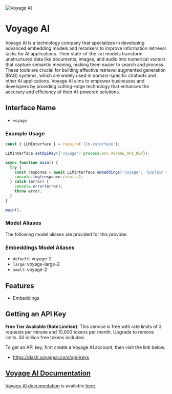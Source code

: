 ![Voyage AI](https://samestrin.github.io/media/llm-interface/voyageai.com.1600x900.png)

# Voyage AI

Voyage AI is a technology company that specializes in developing advanced embedding models and rerankers to improve information retrieval tasks for AI applications. Their state-of-the-art models transform unstructured data like documents, images, and audio into numerical vectors that capture semantic meaning, making them easier to search and process. These tools are crucial for building effective retrieval augmented generation (RAG) systems, which are widely used in domain-specific chatbots and other AI applications. Voyage AI aims to empower businesses and developers by providing cutting-edge technology that enhances the accuracy and efficiency of their AI-powered solutions.

## Interface Name

- `voyage`

### Example Usage

```javascript
const { LLMInterface } = require('llm-interface');

LLMInterface.setApiKey({'voyage': process.env.VOYAGE_API_KEY});

async function main() {
  try {
    const response = await LLMInterface.embeddings('voyage', 'Explain the importance of low latency LLMs.');
    console.log(response.results);
  } catch (error) {
    console.error(error);
    throw error;
  }
}

main();
```

### Model Aliases

The following model aliases are provided for this provider. 


### Embeddings Model Aliases

- `default`: voyage-2
- `large`: voyage-large-2
- `small`: voyage-2


## Features

- Embeddings


## Getting an API Key

**Free Tier Available (Rate Limited)**: This service is free with rate limits of 3 requests per minute and 10,000 tokens per month. Upgrade to remove limits. 50 million free tokens included.

To get an API key, first create a Voyage AI account, then visit the link below.

- https://dash.voyageai.com/api-keys


## [Voyage AI Documentation](https://docs.voyageai.com/docs/introduction)

[Voyage AI documentation](https://docs.voyageai.com/docs/introduction) is available [here](https://docs.voyageai.com/docs/introduction).
